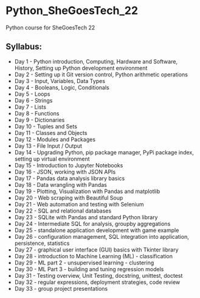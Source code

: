 # Python_SheGoesTech_22
Python course for SheGoesTech 22

## Syllabus:

* Day 1 - Python introduction, Computing, Hardware and Software, History, Setting up Python development environment
* Day 2 - Setting up it Git version control, Python arithmetic operations
* Day 3 - Input, Variables, Data Types
* Day 4 - Booleans, Logic, Conditionals
* Day 5 - Loops
* Day 6 - Strings
* Day 7 - Lists
* Day 8 - Functions
* Day 9 - Dictionaries
* Day 10 - Tuples and Sets
* Day 11 - Classes and Objects
* Day 12 - Modules and Packages
* Day 13 - File Input / Output
* Day 14 - Upgrading Python, pip package manager, PyPi package index, setting up virtual environment
* Day 15 - Introduction to Jupyter Notebooks
* Day 16 - JSON, working with JSON APIs
* Day 17 - Pandas data analysis library basics
* Day 18 - Data wrangling with Pandas
* Day 19 - Plotting, Visualization with Pandas and matplotlib
* Day 20 - Web scraping with Beautiful Soup
* Day 21 - Web automation and testing with Selenium
* Day 22 - SQL and relational databases
* Day 23 - SQLite with Pandas and standard Python library
* Day 24 - Intermediate SQL for analysis, groupby aggregations
* Day 25 - standalone application development with game example
* Day 26 - configuration management, SQL integration into application, persistence, statistics
* Day 27 - graphical user interface (GUI) basics with Tkinter library
* Day 28 - introduction to Machine Learning (ML) - classification
* Day 29 - ML part 2 - unsupervised learning - clustering
* Day 30 - ML Part 3 - building and tuning regression models
* Day 31 - Testing overview, Unit Testing, docstring, unittest, doctest
* Day 32 - regular expressions, deployment strategies, code review
* Day 33 - group project presentations
